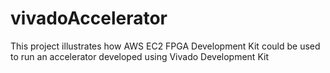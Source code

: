 # vivadoAccelerator
This project illustrates how AWS EC2 FPGA Development Kit could be used to run an accelerator developed using Vivado Development Kit 
